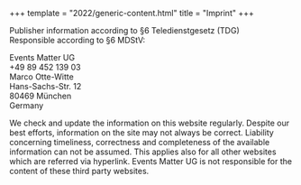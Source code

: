+++
template = "2022/generic-content.html"
title = "Imprint"
+++

<p>Publisher information according to §6 Teledienstgesetz (TDG)<br>
 Responsible according to §6 MDStV:</p>
<p>
 Events Matter UG <br>
 +49 89 452 139 03‬ <br>
 Marco Otte-Witte <br>
 Hans-Sachs-Str. 12 <br>
 80469 München <br>
 Germany <br>
</p>
<p>
 We check and update the information on this website regularly. Despite our best efforts, information on the site
 may not always be correct. Liability concerning timeliness, correctness and completeness of the available
 information can not be assumed. This applies also for all other websites which are referred via hyperlink. Events
 Matter UG is not responsible for the content of these third party websites.
</p>
